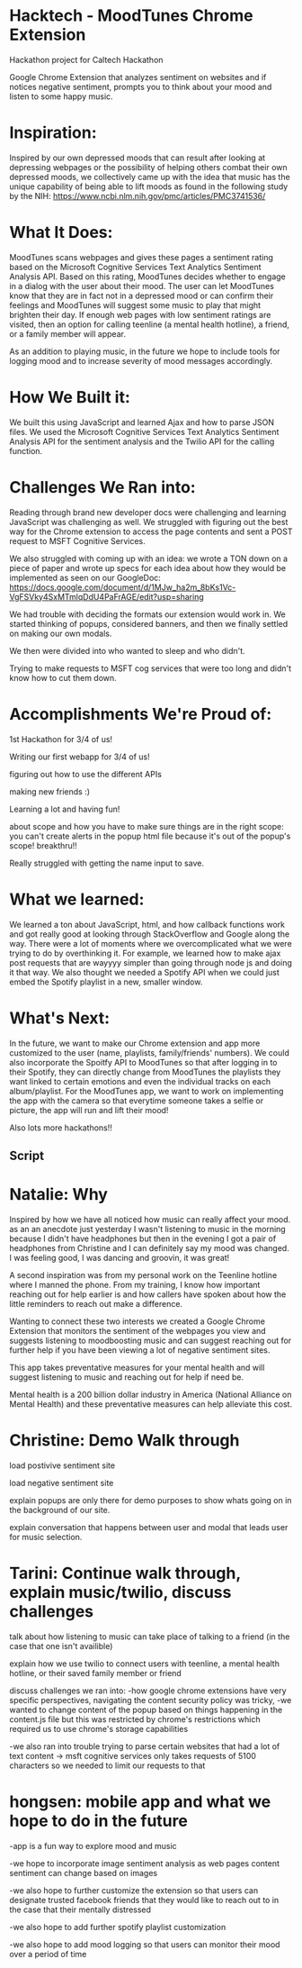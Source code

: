 # Hacktech - MoodTunes Chrome Extension
Hackathon project for Caltech Hackathon

Google Chrome Extension that analyzes sentiment on websites and if notices negative sentiment, prompts you to think about your mood and listen to some happy music.

# Inspiration:

Inspired by our own depressed moods that can result after looking at depressing webpages or the possibility of helping others combat their own depressed moods, we collectively came up with the idea that music has the unique capability of being able to lift moods as found in the following study by the NIH: https://www.ncbi.nlm.nih.gov/pmc/articles/PMC3741536/

# What It Does:

MoodTunes scans webpages and gives these pages a sentiment rating based on the Microsoft Cognitive Services Text Analytics Sentiment Analysis API. Based on this rating, MoodTunes decides whether to engage in a dialog with the user about their mood. The user can let MoodTunes know that they are in fact not in a depressed mood or can confirm their feelings and MoodTunes will suggest some music to play that might brighten their day. If enough web pages with low sentiment ratings are visited, then an option for calling teenline (a mental health hotline), a friend, or a family member will appear.

As an addition to playing music, in the future we hope to include tools for logging mood and to increase severity of mood messages accordingly.

# How We Built it:

We built this using JavaScript and learned Ajax and how to parse JSON files. We used the Microsoft Cognitive Services Text Analytics Sentiment Analysis API for the sentiment analysis and the Twilio API for the calling function.

# Challenges We Ran into:

Reading through brand new developer docs were challenging and learning JavaScript was challenging as well. We struggled with figuring out the best way for the Chrome extension to access the page contents and sent a POST request to MSFT Cognitive Services.

We also struggled with coming up with an idea: we wrote a TON down on a piece of paper and wrote up specs for each idea about how they would be implemented as seen on our GoogleDoc: https://docs.google.com/document/d/1MJw_ha2m_8bKs1Vc-VgFSVky4SxMTmlqDdU4PaFrAGE/edit?usp=sharing

We had trouble with deciding the formats our extension would work in. We started thinking of popups, considered banners, and then we finally settled on making our own modals.

We then were divided into who wanted to sleep and who didn't. 

Trying to make requests to MSFT cog services that were too long and didn't know how to cut them down.

# Accomplishments We're Proud of:

1st Hackathon for 3/4 of us!

Writing our first webapp for 3/4 of us!

figuring out how to use the different APIs

making new friends :)

Learning a lot and having fun!

about scope and how you have to make sure things are in the right scope: you can't create alerts in the popup html file because it's out of the popup's scope! breakthru!!

Really struggled with getting the name input to save.

# What we learned:

We learned a ton about JavaScript, html, and how callback functions work and got really good at looking through StackOverflow and Google along the way. There were a lot of moments where we overcomplicated what we were trying to do by overthinking it. For example, we learned how to make ajax post requests that are wayyyy simpler than going through node js and doing it that way. We also thought we needed a Spotify API when we could just embed the Spotify playlist in a new, smaller window. 

# What's Next:

In the future, we want to make our Chrome extension and app more customized to the user (name, playlists, family/friends' numbers). We could also incorporate the Spoitfy API to MoodTunes so that after logging in to their Spotify, they can directly change from MoodTunes the playlists they want linked to certain emotions and even the individual tracks on each album/playlist. For the MoodTunes app, we want to work on implementing the app with the camera so that everytime someone takes a selfie or picture, the app will run and lift their mood! 

Also lots more hackathons!!


## Script

# Natalie: Why

Inspired by how we have all noticed how music can really affect your mood. as an an anecdote just yesterday I wasn't listening to music in the morning because I didn't have headphones but then in the evening I got a pair of headphones from Christine and I can definitely say my mood was changed. I was feeling good, I was dancing and groovin, it was great!

A second inspiration was from my personal work on the Teenline hotline where I manned the phone. From my training, I know how important reaching out for help earlier is and how callers have spoken about how the little reminders to reach out make a difference.

Wanting to connect these two interests we created a Google Chrome Extension that monitors the sentiment of the webpages you view and suggests listening to moodboosting music and can suggest reaching out for further help if you have been viewing a lot of negative sentiment sites.

This app takes preventative measures for your mental health and will suggest listening to music and reaching out for help if need be.

Mental health is a 200 billion dollar industry in America (National Alliance on Mental Health) and these preventative measures can help alleviate this cost.


# Christine: Demo Walk through

load postivive sentiment site

load negative sentiment site

explain popups are only there for demo purposes to show whats going on in the background of our site.

explain conversation that happens between user and modal that leads user for music selection.

# Tarini: Continue walk through, explain music/twilio, discuss challenges

talk about how listening to music can take place of talking to a friend (in the case that one isn't availible)

explain how we use twilio to connect users with teenline, a mental health hotline, or their saved family member or friend

discuss challenges we ran into:
  -how google chrome extensions have very specific perspectives, navigating the content security policy was tricky, 
    -we wanted to change content of the popup based on things happening in the content.js file but this was restricted by chrome's restrictions which required us to use chrome's storage capabilities
    
 -we also ran into trouble trying to parse certain websites that had a lot of text content -> msft cognitive services only takes requests of 5100 characters so we needed to limit our requests to that
 
# hongsen: mobile app and what we hope to do in the future

-app is a fun way to explore mood and music

-we hope to incorporate image sentiment analysis as web pages content sentiment can change based on images

-we also hope to further customize the extension so that users can designate trusted facebook friends that they would like to reach out to in the case that their mentally distressed

-we also hope to add further spotify playlist customization

-we also hope to add mood logging so that users can monitor their mood over a period of time



